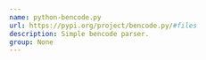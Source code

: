 ```yaml
---
name: python-bencode.py
url: https://pypi.org/project/bencode.py/#files
description: Simple bencode parser.
group: None
---
```

